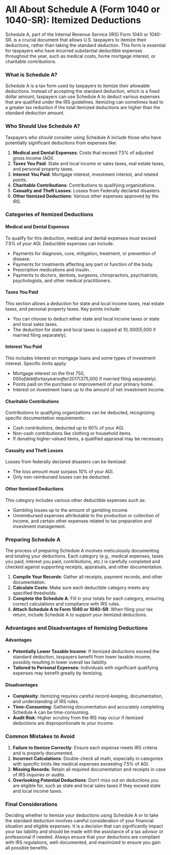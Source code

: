 # All About Schedule A (Form 1040 or 1040-SR): Itemized Deductions

Schedule A, part of the Internal Revenue Service (IRS) Form 1040 or 1040-SR, is a crucial document that allows U.S. taxpayers to itemize their deductions, rather than taking the standard deduction. This form is essential for taxpayers who have incurred substantial deductible expenses throughout the year, such as medical costs, home mortgage interest, or charitable contributions.

### What is Schedule A?

Schedule A is a tax form used by taxpayers to itemize their allowable deductions. Instead of accepting the standard deduction, which is a fixed dollar amount, taxpayers can use Schedule A to deduct various expenses that are qualified under the IRS guidelines. Itemizing can sometimes lead to a greater tax reduction if the total itemized deductions are higher than the standard deduction amount.

### Who Should Use Schedule A?

Taxpayers who should consider using Schedule A include those who have potentially significant deductions from expenses like:

1. **Medical and Dental Expenses**: Costs that exceed 7.5% of adjusted gross income (AGI).
2. **Taxes You Paid**: State and local income or sales taxes, real estate taxes, and personal property taxes.
3. **Interest You Paid**: Mortgage interest, investment interest, and related points.
4. **Charitable Contributions**: Contributions to qualifying organizations.
5. **Casualty and Theft Losses**: Losses from Federally declared disasters.
6. **Other Itemized Deductions**: Various other expenses approved by the IRS.

### Categories of Itemized Deductions

#### Medical and Dental Expenses

To qualify for this deduction, medical and dental expenses must exceed 7.5% of your AGI. Deductible expenses can include:

- Payments for diagnosis, cure, mitigation, treatment, or prevention of disease.
- Payments for treatments affecting any part or function of the body.
- Prescription medications and insulin.
- Payments to doctors, dentists, surgeons, chiropractors, psychiatrists, psychologists, and other medical practitioners.
  
#### Taxes You Paid

This section allows a deduction for state and local income taxes, real estate taxes, and personal property taxes. Key points include:

- You can choose to deduct either state and local income taxes or state and local sales taxes.
- The deduction for state and local taxes is capped at $10,000 ($5,000 if married filing separately).

#### Interest You Paid

This includes interest on mortgage loans and some types of investment interest. Specific limits apply:

- Mortgage interest on the first $750,000 of debt for tax years after 2017 ($375,000 if married filing separately).
- Points paid on the purchase or improvement of your primary home.
- Interest on investment loans up to the amount of net investment income.

#### Charitable Contributions

Contributions to qualifying organizations can be deducted, recognizing specific documentation requirements:

- Cash contributions, deducted up to 60% of your AGI.
- Non-cash contributions like clothing or household items.
- If donating higher-valued items, a qualified appraisal may be necessary.

#### Casualty and Theft Losses

Losses from federally declared disasters can be itemized:

- The loss amount must surpass 10% of your AGI.
- Only non-reimbursed losses can be deducted.

#### Other Itemized Deductions

This category includes various other deductible expenses such as:
  
- Gambling losses up to the amount of gambling income.
- Unreimbursed expenses attributable to the production or collection of income, and certain other expenses related to tax preparation and investment management.

### Preparing Schedule A

The process of preparing Schedule A involves meticulously documenting and totaling your deductions. Each category (e.g., medical expenses, taxes you paid, interest you paid, contributions, etc.) is carefully completed and checked against supporting receipts, appraisals, and other documentation.

1. **Compile Your Records**: Gather all receipts, payment records, and other documentation.
2. **Calculate Costs**: Make sure each deductible category meets any specified thresholds.
3. **Complete the Schedule A**: Fill in your totals for each category, ensuring correct calculations and compliance with IRS rules.
4. **Attach Schedule A to Form 1040 or 1040-SR**: When filing your tax return, include Schedule A to support your itemized deductions.

### Advantages and Disadvantages of Itemizing Deductions

#### Advantages

- **Potentially Lower Taxable Income**: If itemized deductions exceed the standard deduction, taxpayers benefit from lower taxable income, possibly resulting in lower overall tax liability.
- **Tailored to Personal Expenses**: Individuals with significant qualifying expenses may benefit greatly by itemizing.

#### Disadvantages

- **Complexity**: Itemizing requires careful record-keeping, documentation, and understanding of IRS rules.
- **Time-Consuming**: Gathering documentation and accurately completing Schedule A can be time-consuming.
- **Audit Risk**: Higher scrutiny from the IRS may occur if itemized deductions are disproportionate to your income.

### Common Mistakes to Avoid

1. **Failure to Itemize Correctly**: Ensure each expense meets IRS criteria and is properly documented.
2. **Incorrect Calculations**: Double-check all math, especially in categories with specific limits like medical expenses exceeding 7.5% of AGI.
3. **Missing Records**: Retain all required documentation and receipts in case of IRS inquiries or audits.
4. **Overlooking Potential Deductions**: Don’t miss out on deductions you are eligible for, such as state and local sales taxes if they exceed state and local income taxes.

### Final Considerations

Deciding whether to itemize your deductions using Schedule A or to take the standard deduction involves careful consideration of your financial situation and eligible expenses. It is a decision that can significantly impact your tax liability and should be made with the assistance of a tax advisor or professional if needed. Always ensure that your deductions are compliant with IRS regulations, well-documented, and maximized to ensure you gain all possible benefits.